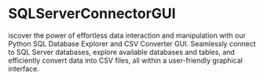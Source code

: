 # SQLServerConnectorGUI
iscover the power of effortless data interaction and manipulation with our Python SQL Database Explorer and CSV Converter GUI. Seamlessly connect to SQL Server databases, explore available databases and tables, and efficiently convert data into CSV files, all within a user-friendly graphical interface. 
